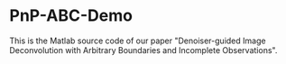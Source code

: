 # PnP-ABC-Demo
This is the Matlab source code of our paper "Denoiser-guided Image Deconvolution with Arbitrary Boundaries and Incomplete Observations".
